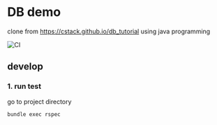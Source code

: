 # DB demo
clone from https://cstack.github.io/db_tutorial using java programming

![CI](https://github.com/redsnow1992/db-demo/workflows/CI/badge.svg)

## develop
### 1. run test
go to project directory
```
bundle exec rspec
```
